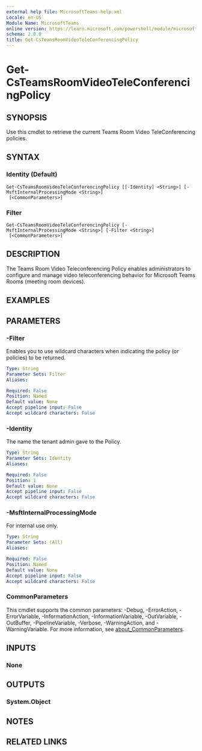 ```yaml
---
external help file: MicrosoftTeams-help.xml
Locale: en-US
Module Name: MicrosoftTeams
online version: https://learn.microsoft.com/powershell/module/microsoftteams/get-csteamsroomvideoteleconferencingpolicy
schema: 2.0.0
title: Get-CsTeamsRoomVideoTeleConferencingPolicy
---
```


# Get-CsTeamsRoomVideoTeleConferencingPolicy

## SYNOPSIS

Use this cmdlet to retrieve the current Teams Room Video TeleConferencing policies.

## SYNTAX

### Identity (Default)

```
Get-CsTeamsRoomVideoTeleConferencingPolicy [[-Identity] <String>] [-MsftInternalProcessingMode <String>]
 [<CommonParameters>]
```

### Filter

```
Get-CsTeamsRoomVideoTeleConferencingPolicy [-MsftInternalProcessingMode <String>] [-Filter <String>]
 [<CommonParameters>]
```

## DESCRIPTION

The Teams Room Video Teleconferencing Policy enables administrators to configure and manage video teleconferencing behavior for Microsoft Teams Rooms (meeting room devices).

## EXAMPLES

## PARAMETERS

### -Filter

Enables you to use wildcard characters when indicating the policy (or policies) to be returned.

```yaml
Type: String
Parameter Sets: Filter
Aliases:

Required: False
Position: Named
Default value: None
Accept pipeline input: False
Accept wildcard characters: False
```

### -Identity

The name the tenant admin gave to the Policy.

```yaml
Type: String
Parameter Sets: Identity
Aliases:

Required: False
Position: 1
Default value: None
Accept pipeline input: False
Accept wildcard characters: False
```

### -MsftInternalProcessingMode

For internal use only.

```yaml
Type: String
Parameter Sets: (All)
Aliases:

Required: False
Position: Named
Default value: None
Accept pipeline input: False
Accept wildcard characters: False
```

### CommonParameters

This cmdlet supports the common parameters: -Debug, -ErrorAction, -ErrorVariable, -InformationAction, -InformationVariable, -OutVariable, -OutBuffer, -PipelineVariable, -Verbose, -WarningAction, and -WarningVariable. For more information, see [about_CommonParameters](http://go.microsoft.com/fwlink/?LinkID=113216).

## INPUTS

### None

## OUTPUTS

### System.Object

## NOTES

## RELATED LINKS
